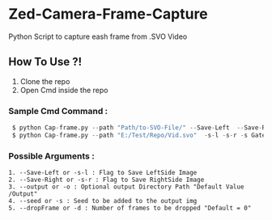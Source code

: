 # Zed-Camera-Frame-Capture
Python Script to capture eash frame from .SVO Video

## How To Use ?!
  1. Clone the repo
  2. Open Cmd inside the repo 
 
### Sample Cmd Command : 
```python
 $ python Cap-frame.py --path "Path/to-SVO-File/" --Save-Left  --Save-Right --output Vid/ -s Vid_1 --dropFrame 2
 $ python Cap-frame.py --path "E:/Test/Repo/Vid.svo"  -s-l -s-r -s Gate_Vid -d 2

```
### Possible Arguments :
    1. --Save-Left or -s-l : Flag to Save LeftSide Image
    2. --Save-Right or -s-r : Flag to Save RightSide Image
    3. --output or -o : Optional output Directory Path "Default Value /Output"
    4. --seed or -s : Seed to be added to the output img 
    5. --dropFrame or -d : Number of frames to be dropped "Default = 0"


